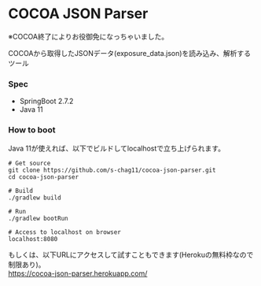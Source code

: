 # COCOA JSON Parser

※COCOA終了によりお役御免になっちゃいました。

COCOAから取得したJSONデータ(exposure_data.json)を読み込み、解析するツール

### Spec
* SpringBoot 2.7.2
* Java 11

### How to boot
Java 11が使えれば、以下でビルドしてlocalhostで立ち上げられます。
```
# Get source
git clone https://github.com/s-chag11/cocoa-json-parser.git
cd cocoa-json-parser

# Build
./gradlew build

# Run
./gradlew bootRun

# Access to localhost on browser
localhost:8080
```

もしくは、以下URLにアクセスして試すこともできます(Herokuの無料枠なので制限あり)。  
https://cocoa-json-parser.herokuapp.com/
